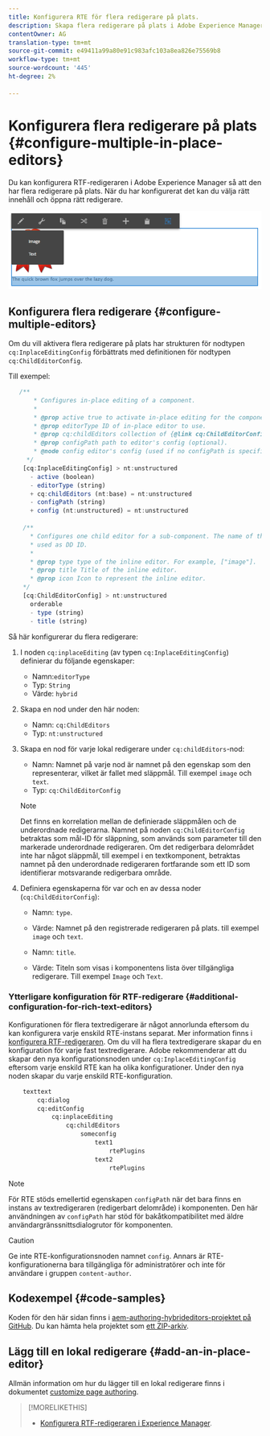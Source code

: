```yaml
---
title: Konfigurera RTE för flera redigerare på plats.
description: Skapa flera redigerare på plats i Adobe Experience Manager genom att konfigurera RTF-redigeraren.
contentOwner: AG
translation-type: tm+mt
source-git-commit: e49411a99a80e91c983afc103a8ea826e75569b8
workflow-type: tm+mt
source-wordcount: '445'
ht-degree: 2%

---
```



# Konfigurera flera redigerare på plats {#configure-multiple-in-place-editors}

Du kan konfigurera RTF-redigeraren i Adobe Experience Manager så att den har flera redigerare på plats. När du har konfigurerat det kan du välja rätt innehåll och öppna rätt redigerare.

![En specifik redigerare på plats](assets/rte-inplace-editor.png)

## Konfigurera flera redigerare {#configure-multiple-editors}

Om du vill aktivera flera redigerare på plats har strukturen för nodtypen `cq:InplaceEditingConfig` förbättrats med definitionen för nodtypen `cq:ChildEditorConfig`.

Till exempel:

```js
   /**
       * Configures in-place editing of a component.
       *
       * @prop active true to activate in-place editing for the component.
       * @prop editorType ID of in-place editor to use.
       * @prop cq:childEditors collection of {@link cq:ChildEditorConfig} nodes.
       * @prop configPath path to editor's config (optional).
       * @node config editor's config (used if no configPath is specified; optional).
     */
    [cq:InplaceEditingConfig] > nt:unstructured
      - active (boolean)
      - editorType (string)
      + cq:childEditors (nt:base) = nt:unstructured
      - configPath (string)
      + config (nt:unstructured) = nt:unstructured

    /**
      * Configures one child editor for a sub-component. The name of the this node is
      * used as DD ID.
      *
      * @prop type type of the inline editor. For example, ["image"].
      * @prop title Title of the inline editor.
      * @prop icon Icon to represent the inline editor.
    */
    [cq:ChildEditorConfig] > nt:unstructured
      orderable
      - type (string)
      - title (string)
```

Så här konfigurerar du flera redigerare:

1. I noden `cq:inplaceEditing` (av typen `cq:InplaceEditingConfig`) definierar du följande egenskaper:

   * Namn:`editorType`
   * Typ: `String`
   * Värde: `hybrid`

1. Skapa en nod under den här noden:

   * Namn: `cq:ChildEditors`
   * Typ: `nt:unstructured`

1. Skapa en nod för varje lokal redigerare under `cq:childEditors`-nod:

   * Namn: Namnet på varje nod är namnet på den egenskap som den representerar, vilket är fallet med släppmål. Till exempel `image` och `text`.
   * Typ: `cq:ChildEditorConfig`

   >[!NOTE]
   >
   >Det finns en korrelation mellan de definierade släppmålen och de underordnade redigerarna. Namnet på noden `cq:ChildEditorConfig` betraktas som mål-ID för släppning, som används som parameter till den markerade underordnade redigeraren. Om det redigerbara delområdet inte har något släppmål, till exempel i en textkomponent, betraktas namnet på den underordnade redigeraren fortfarande som ett ID som identifierar motsvarande redigerbara område.

1. Definiera egenskaperna för var och en av dessa noder (`cq:ChildEditorConfig`):

   * Namn: `type`.
   * Värde: Namnet på den registrerade redigeraren på plats. till exempel `image` och `text`.

   * Namn: `title`.
   * Värde: Titeln som visas i komponentens lista över tillgängliga redigerare. Till exempel `Image` och `Text`.

### Ytterligare konfiguration för RTF-redigerare {#additional-configuration-for-rich-text-editors}

Konfigurationen för flera textredigerare är något annorlunda eftersom du kan konfigurera varje enskild RTE-instans separat. Mer information finns i [konfigurera RTF-redigeraren](/help/sites-administering/rich-text-editor.md). Om du vill ha flera textredigerare skapar du en konfiguration för varje fast textredigerare. Adobe rekommenderar att du skapar den nya konfigurationsnoden under `cq:InplaceEditingConfig` eftersom varje enskild RTE kan ha olika konfigurationer. Under den nya noden skapar du varje enskild RTE-konfiguration.

```xml
    texttext
        cq:dialog
        cq:editConfig
            cq:inplaceEditing
                cq:childEditors
                    someconfig
                        text1
                            rtePlugins
                        text2
                            rtePlugins
```

>[!NOTE]
>
>För RTE stöds emellertid egenskapen `configPath` när det bara finns en instans av textredigeraren (redigerbart delområde) i komponenten. Den här användningen av `configPath` har stöd för bakåtkompatibilitet med äldre användargränssnittsdialogrutor för komponenten.

>[!CAUTION]
>
>Ge inte RTE-konfigurationsnoden namnet `config`. Annars är RTE-konfigurationerna bara tillgängliga för administratörer och inte för användare i gruppen `content-author`.

## Kodexempel {#code-samples}

Koden för den här sidan finns i [aem-authoring-hybrideditors-projektet på GitHub](https://github.com/Adobe-Marketing-Cloud/aem-authoring-hybrideditors). Du kan hämta hela projektet som [ett ZIP-arkiv](https://github.com/Adobe-Marketing-Cloud/aem-authoring-hybrideditors/archive/master.zip).

## Lägg till en lokal redigerare {#add-an-in-place-editor}

Allmän information om hur du lägger till en lokal redigerare finns i dokumentet [customize page authoring](/help/sites-developing/customizing-page-authoring-touch.md#add-new-in-place-editor).

>[!MORELIKETHIS]
>
>* [Konfigurera RTF-redigeraren i Experience Manager](/help/sites-administering/rich-text-editor.md).

